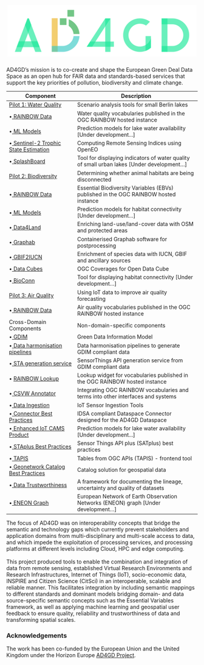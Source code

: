 <h1 align="center">
  <img src="https://raw.githubusercontent.com/AD4GD/.github/main/profile/logo.svg" alt="AD4GD Logo" width="500"/>
</h1>

AD4GD’s mission is to co-create and shape the European Green Deal Data Space as an open hub for FAIR data and standards-based services that support the key priorities of pollution, biodiversity and climate change.


| Component               | Description                                                                                                        |
|-------------------------|--------------------------------------------------------------------------------------------------------------------|
| [Pilot 1: Water Quality](https://github.com/AD4GD/pilot-1-water-quality)                    | Scenario analysis tools for small Berlin lakes                         |
| •[ RAINBOW Data](https://github.com/AD4GD/pilot-1-water-quality/tree/master/rainbow-data)   | Water quality vocabularies published in the OGC RAINBOW hosted instance|
| •[ ML Models](https://github.com/AD4GD)                                                     | Prediction models for lake water availability [Under development...]   |
| •[ Sentinel-2 Trophic State Estimation](https://github.com/AD4GD/Component-openEO-harvester)| Computing Remote Sensing Indices using OpenEO                          |
| •[ SplashBoard](https://github.com/AD4GD)                                                   | Tool for displaying indicators of water quality of small urban lakes [Under development…]|
| [Pilot 2: Biodiversity](https://github.com/AD4GD/pilot-2-biodiversity)                      | Determining whether animal habitats are being disconnected             |
| •[ RAINBOW Data](https://github.com/AD4GD/pilot-2-biodiversity/tree/main/rainbow-data)      | Essential Biodiversity Variables (EBVs) published in the OGC RAINBOW hosted instance|
| •[ ML Models](https://github.com/AD4GD)                                                     | Prediction models for habitat connectivity [Under development…]        |
| •[ Data4Land](https://github.com/AD4GD/pilot-2-preprocessing)                               | Enriching land-use/land-cover data with OSM and protected areas        |
| •[ Graphab](https://github.com/AD4GD/pilot-2/tree/main/graphab)                             | Containerised Graphab software for postprocessing                      |
| •[ GBIF2IUCN](https://github.com/AD4GD/pilot-2-gbif-iucn/tree/main)                         | Enrichment of species data with IUCN, GBIF and ancillary sources       |
| •[ Data Cubes](https://github.com/AD4GD/Component-OAPI_CoveragesForODC)                     | OGC Coverages for Open Data Cube                                       |
| •[ BioConn](https://github.com/AD4GD)                                                       | Tool for displaying habitat connectivity [Under development…]          |
| [Pilot 3: Air Quality](https://github.com/AD4GD/pilot-3-air-quality)                        | Using IoT data to improve air quality forecasting                      |
| •[ RAINBOW Data](https://github.com/AD4GD/pilot-3-air-quality/tree/main/rainbow-data)       | Air quality vocabularies published in the OGC RAINBOW hosted instance  |
| Cross-Domain Components                                                                     | Non-domain-specific components                                         |
| •[ GDIM](https://github.com/AD4GD/GDIM)                                                     | Green Data Information Model                                           |
| •[ Data harmonisation pipelines](https://github.com/AD4GD/HarmonisationPipelines)           | Data harmonisation pipelines to generate GDIM compliant data           |
| •[ STA generation service](https://github.com/AD4GD/STA-GenerationService)                  | SensorThings API generation service from GDIM compliant data           |
|• [ RAINBOW Lookup](https://github.com/AD4GD/rainbow-lookup)                                 | Lookup widget for vocabularies published in the OGC RAINBOW hosted instance|
| •[ CSVW Annotator](https://github.com/AD4GD/csvw-rainbow)                                   | Integrating OGC RAINBOW vocabularies and terms into other interfaces and systems|
| •[ Data Ingestion](https://github.com/AD4GD/component-ingestion)                            | IoT Sensor Ingestion Tools                                             |
| •[ Connector Best Practices](https://github.com/AD4GD/Component-AD4GD-DataConnector)        | IDSA compliant Dataspace Connector designed for the AD4GD Dataspace    |
| •[ Enhanced IoT CAMS Product](https://github.com/AD4GD)                                     | Prediction models for lake water availability [Under development...]   |
| •[ STAplus Best Practices](https://github.com/AD4GD/Component-STAplus_Server)               | Sensor Things API plus (SATplus) best practices                        |
| •[ TAPIS](https://github.com/AD4GD/Component-TAPIS)                                         | Tables from OGC APIs (TAPIS) - frontend tool                           |
| •[ Geonetwork Catalog Best Practices](https://github.com/AD4GD/Component-GeoNetwork)        | Catalog solution for geospatial data                                   |
| •[ Data Trustworthiness](https://github.com/AD4GD/Component-Data-Trustworthiness-Framework) | A framework for documenting the lineage, uncertainty and quality of datasets|
| •[ ENEON Graph](https://github.com/AD4GD)                                                   | European Network of Earth Observation Networks (ENEON) graph [Under development…]|


The focus of AD4GD was on interoperability concepts that bridge the semantic and technology gaps which currently prevent stakeholders and application domains from multi-disciplinary and multi-scale access to data, and which impede the exploitation of processing services, and processing platforms at different levels including Cloud, HPC and edge computing. </br></br>
This project produced tools to enable the combination and integration of data from remote sensing, established Virtual Research Environments and Research Infrastructures, Internet of Things (IoT), socio-economic data, INSPIRE and Citizen Science (CitSci) in an interoperable, scalable and reliable manner. This facilitates integration by including semantic mappings to different standards and dominant models bridging domain- and data source-specific semantic concepts such as the Essential Variables framework, as well as applying machine learning and geospatial user feedback to ensure quality, reliability and trustworthiness of data and transforming spatial scales. </br>

### Acknowledgements

The work has been co-funded by the European Union and the United Kingdom under the Horizon Europe [AD4GD Project](https://www.ogc.org/initiatives/ad4gd/).

